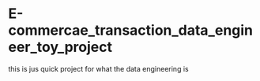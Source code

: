 # E-commercae_transaction_data_engineer_toy_project
this is jus quick project for what the data engineering is
